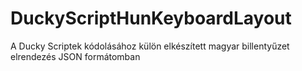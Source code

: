 # DuckyScriptHunKeyboardLayout
A Ducky Scriptek kódolásához külön elkészített magyar billentyűzet elrendezés JSON formátomban
